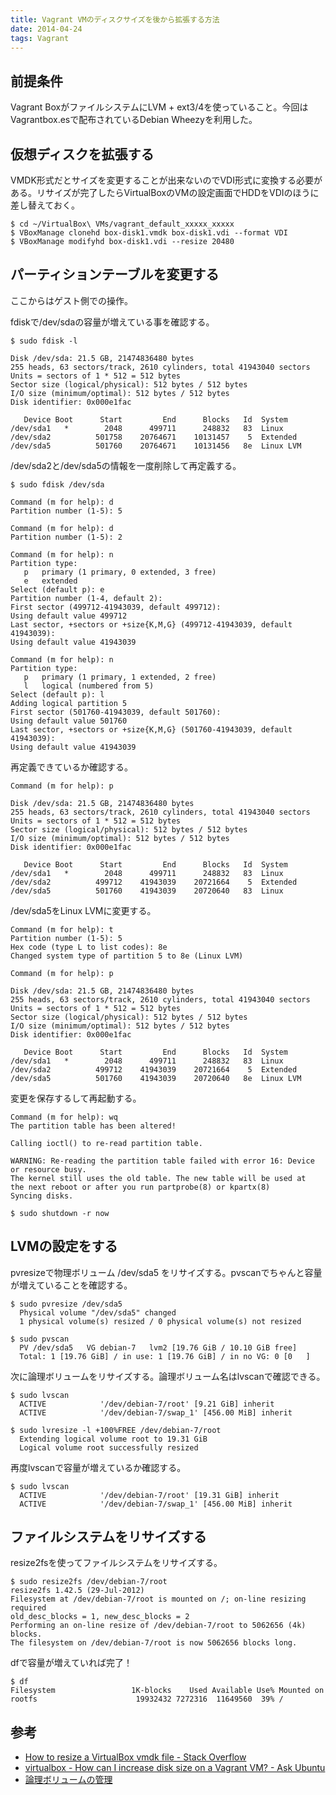 ```yaml
---
title: Vagrant VMのディスクサイズを後から拡張する方法
date: 2014-04-24
tags: Vagrant
---
```


## 前提条件
Vagrant BoxがファイルシステムにLVM + ext3/4を使っていること。今回はVagrantbox.esで配布されているDebian Wheezyを利用した。

## 仮想ディスクを拡張する
VMDK形式だとサイズを変更することが出来ないのでVDI形式に変換する必要がある。リサイズが完了したらVirtualBoxのVMの設定画面でHDDをVDIのほうに差し替えておく。

```
$ cd ~/VirtualBox\ VMs/vagrant_default_xxxxx_xxxxx
$ VBoxManage clonehd box-disk1.vmdk box-disk1.vdi --format VDI
$ VBoxManage modifyhd box-disk1.vdi --resize 20480
```

## パーティションテーブルを変更する
ここからはゲスト側での操作。

fdiskで/dev/sdaの容量が増えている事を確認する。

```
$ sudo fdisk -l

Disk /dev/sda: 21.5 GB, 21474836480 bytes
255 heads, 63 sectors/track, 2610 cylinders, total 41943040 sectors
Units = sectors of 1 * 512 = 512 bytes
Sector size (logical/physical): 512 bytes / 512 bytes
I/O size (minimum/optimal): 512 bytes / 512 bytes
Disk identifier: 0x000e1fac

   Device Boot      Start         End      Blocks   Id  System
/dev/sda1   *        2048      499711      248832   83  Linux
/dev/sda2          501758    20764671    10131457    5  Extended
/dev/sda5          501760    20764671    10131456   8e  Linux LVM
```

/dev/sda2と/dev/sda5の情報を一度削除して再定義する。

```
$ sudo fdisk /dev/sda

Command (m for help): d
Partition number (1-5): 5

Command (m for help): d
Partition number (1-5): 2

Command (m for help): n
Partition type:
   p   primary (1 primary, 0 extended, 3 free)
   e   extended
Select (default p): e
Partition number (1-4, default 2):
First sector (499712-41943039, default 499712):
Using default value 499712
Last sector, +sectors or +size{K,M,G} (499712-41943039, default 41943039):
Using default value 41943039

Command (m for help): n
Partition type:
   p   primary (1 primary, 1 extended, 2 free)
   l   logical (numbered from 5)
Select (default p): l
Adding logical partition 5
First sector (501760-41943039, default 501760):
Using default value 501760
Last sector, +sectors or +size{K,M,G} (501760-41943039, default 41943039):
Using default value 41943039
```

再定義できているか確認する。

```
Command (m for help): p

Disk /dev/sda: 21.5 GB, 21474836480 bytes
255 heads, 63 sectors/track, 2610 cylinders, total 41943040 sectors
Units = sectors of 1 * 512 = 512 bytes
Sector size (logical/physical): 512 bytes / 512 bytes
I/O size (minimum/optimal): 512 bytes / 512 bytes
Disk identifier: 0x000e1fac

   Device Boot      Start         End      Blocks   Id  System
/dev/sda1   *        2048      499711      248832   83  Linux
/dev/sda2          499712    41943039    20721664    5  Extended
/dev/sda5          501760    41943039    20720640   83  Linux
```

/dev/sda5をLinux LVMに変更する。

```
Command (m for help): t
Partition number (1-5): 5
Hex code (type L to list codes): 8e
Changed system type of partition 5 to 8e (Linux LVM)

Command (m for help): p

Disk /dev/sda: 21.5 GB, 21474836480 bytes
255 heads, 63 sectors/track, 2610 cylinders, total 41943040 sectors
Units = sectors of 1 * 512 = 512 bytes
Sector size (logical/physical): 512 bytes / 512 bytes
I/O size (minimum/optimal): 512 bytes / 512 bytes
Disk identifier: 0x000e1fac

   Device Boot      Start         End      Blocks   Id  System
/dev/sda1   *        2048      499711      248832   83  Linux
/dev/sda2          499712    41943039    20721664    5  Extended
/dev/sda5          501760    41943039    20720640   8e  Linux LVM
```

変更を保存するして再起動する。

```
Command (m for help): wq
The partition table has been altered!

Calling ioctl() to re-read partition table.

WARNING: Re-reading the partition table failed with error 16: Device or resource busy.
The kernel still uses the old table. The new table will be used at
the next reboot or after you run partprobe(8) or kpartx(8)
Syncing disks.

$ sudo shutdown -r now
```

## LVMの設定をする

pvresizeで物理ボリューム /dev/sda5 をリサイズする。pvscanでちゃんと容量が増えていることを確認する。

```
$ sudo pvresize /dev/sda5
  Physical volume "/dev/sda5" changed
  1 physical volume(s) resized / 0 physical volume(s) not resized

$ sudo pvscan
  PV /dev/sda5   VG debian-7   lvm2 [19.76 GiB / 10.10 GiB free]
  Total: 1 [19.76 GiB] / in use: 1 [19.76 GiB] / in no VG: 0 [0   ]
```

次に論理ボリュームをリサイズする。論理ボリューム名はlvscanで確認できる。

```
$ sudo lvscan
  ACTIVE            '/dev/debian-7/root' [9.21 GiB] inherit
  ACTIVE            '/dev/debian-7/swap_1' [456.00 MiB] inherit

$ sudo lvresize -l +100%FREE /dev/debian-7/root
  Extending logical volume root to 19.31 GiB
  Logical volume root successfully resized
```

再度lvscanで容量が増えているか確認する。

```
$ sudo lvscan
  ACTIVE            '/dev/debian-7/root' [19.31 GiB] inherit
  ACTIVE            '/dev/debian-7/swap_1' [456.00 MiB] inherit
```

## ファイルシステムをリサイズする

resize2fsを使ってファイルシステムをリサイズする。

```
$ sudo resize2fs /dev/debian-7/root
resize2fs 1.42.5 (29-Jul-2012)
Filesystem at /dev/debian-7/root is mounted on /; on-line resizing required
old_desc_blocks = 1, new_desc_blocks = 2
Performing an on-line resize of /dev/debian-7/root to 5062656 (4k) blocks.
The filesystem on /dev/debian-7/root is now 5062656 blocks long.
```

dfで容量が増えていれば完了！

```
$ df
Filesystem                 1K-blocks    Used Available Use% Mounted on
rootfs                      19932432 7272316  11649560  39% /
```

## 参考

- [How to resize a VirtualBox vmdk file - Stack Overflow](http://stackoverflow.com/questions/11659005/how-to-resize-a-virtualbox-vmdk-file)
- [virtualbox - How can I increase disk size on a Vagrant VM? - Ask Ubuntu](http://askubuntu.com/questions/317338/how-can-i-increase-disk-size-on-a-vagrant-vm)
- [論理ボリュームの管理](https://access.redhat.com/site/documentation/ja-JP/Red_Hat_Enterprise_Linux/6/html/Logical_Volume_Manager_Administration/LV.html)
